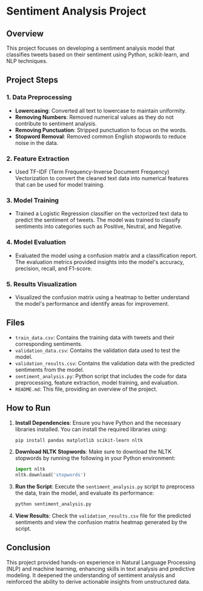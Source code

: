 # Sentiment Analysis Project

## Overview

This project focuses on developing a sentiment analysis model that classifies tweets based on their sentiment using Python, scikit-learn, and NLP techniques.

## Project Steps

### 1. Data Preprocessing

- **Lowercasing**: Converted all text to lowercase to maintain uniformity.
- **Removing Numbers**: Removed numerical values as they do not contribute to sentiment analysis.
- **Removing Punctuation**: Stripped punctuation to focus on the words.
- **Stopword Removal**: Removed common English stopwords to reduce noise in the data.

### 2. Feature Extraction

- Used TF-IDF (Term Frequency-Inverse Document Frequency) Vectorization to convert the cleaned text data into numerical features that can be used for model training.

### 3. Model Training

- Trained a Logistic Regression classifier on the vectorized text data to predict the sentiment of tweets. The model was trained to classify sentiments into categories such as Positive, Neutral, and Negative.

### 4. Model Evaluation

- Evaluated the model using a confusion matrix and a classification report. The evaluation metrics provided insights into the model's accuracy, precision, recall, and F1-score.

### 5. Results Visualization

- Visualized the confusion matrix using a heatmap to better understand the model's performance and identify areas for improvement.

## Files

- `train_data.csv`: Contains the training data with tweets and their corresponding sentiments.
- `validation_data.csv`: Contains the validation data used to test the model.
- `validation_results.csv`: Contains the validation data with the predicted sentiments from the model.
- `sentiment_analysis.py`: Python script that includes the code for data preprocessing, feature extraction, model training, and evaluation.
- `README.md`: This file, providing an overview of the project.

## How to Run

1. **Install Dependencies**: Ensure you have Python and the necessary libraries installed. You can install the required libraries using:
    ```bash
    pip install pandas matplotlib scikit-learn nltk
    ```

2. **Download NLTK Stopwords**: Make sure to download the NLTK stopwords by running the following in your Python environment:
    ```python
    import nltk
    nltk.download('stopwords')
    ```

3. **Run the Script**: Execute the `sentiment_analysis.py` script to preprocess the data, train the model, and evaluate its performance:
    ```bash
    python sentiment_analysis.py
    ```

4. **View Results**: Check the `validation_results.csv` file for the predicted sentiments and view the confusion matrix heatmap generated by the script.

## Conclusion

This project provided hands-on experience in Natural Language Processing (NLP) and machine learning, enhancing skills in text analysis and predictive modeling. It deepened the understanding of sentiment analysis and reinforced the ability to derive actionable insights from unstructured data.



